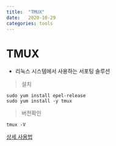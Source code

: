 ```yaml
---
title:  "TMUX"
date:   2020-10-29
categories: tools
---
```


# TMUX
+ 리눅스 시스템에서 사용하는 서포팅 솔루션

> 설치
```
sudo yum install epel-release
sudo yum install -y tmux
```
> 버전확인
```
tmux -V
```
[상세 사용법](https://edykim.com/ko/post/tmux-introductory-series-summary/)
